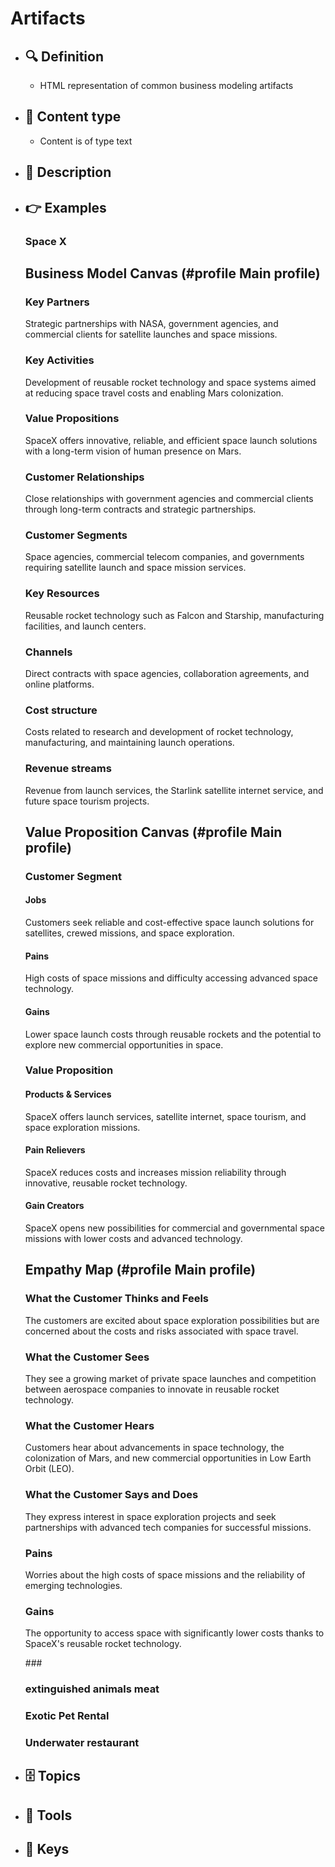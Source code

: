 # Artifacts
- ## 🔍 Definition
  - HTML representation of common business modeling artifacts
- ## 📰 Content type 
  - Content is of type text
- ## 📖 Description
  
- ## 👉 Examples
  ### Space X
  <h2>Business Model Canvas (#profile Main profile)</h2>
  <div id="business-model-canvas" class="bg-gray-100 h-screen p-5">
      <div class="row-span-2 grid h-3/5 grid-cols-5 bg-white shadow-lg">
          <div class="row-span-2 border pl-2">
              <h3>Key Partners</h3>
              <p>Strategic partnerships with NASA, government agencies, and commercial clients for satellite launches and space missions.</p>
          </div>
          <div class="row-span-1 border pl-2">
              <h3>Key Activities</h3>
              <p>Development of reusable rocket technology and space systems aimed at reducing space travel costs and enabling Mars colonization.</p>
          </div>
          <div class="row-span-2 border pl-2">
              <h3>Value Propositions</h3>
              <p>SpaceX offers innovative, reliable, and efficient space launch solutions with a long-term vision of human presence on Mars.</p>
          </div>
          <div class="border pl-2">
              <h3>Customer Relationships</h3>
              <p>Close relationships with government agencies and commercial clients through long-term contracts and strategic partnerships.</p>
          </div>
          <div class="row-span-2 border pl-2">
              <h3>Customer Segments</h3>
              <p>Space agencies, commercial telecom companies, and governments requiring satellite launch and space mission services.</p>
          </div>
          <div class="border pl-2">
              <h3>Key Resources</h3>
              <p>Reusable rocket technology such as Falcon and Starship, manufacturing facilities, and launch centers.</p>
          </div>
          <div class="border pl-2">
              <h3>Channels</h3>
              <p>Direct contracts with space agencies, collaboration agreements, and online platforms.</p>
          </div>
      </div>
      <div class="grid h-52 grid-cols-2 bg-white shadow-lg">
          <div class="border pl-2">
              <h3>Cost structure</h3>
              <p>Costs related to research and development of rocket technology, manufacturing, and maintaining launch operations.</p>
          </div>
          <div class="border pl-2">
              <h3>Revenue streams</h3>
              <p>Revenue from launch services, the Starlink satellite internet service, and future space tourism projects.</p>
          </div>
      </div>
  </div>
  <h2>Value Proposition Canvas (#profile Main profile)</h2>
  <div id="value-proposition-canvas" class="bg-gray-100 h-screen p-5">
      <div class="grid h-3/5 grid-cols-2 gap-4 bg-white shadow-lg p-5">
          <!-- Customer Segment -->
          <div class="border p-5">
              <h3>Customer Segment</h3>
              <div class="border-t mt-3">
                  <h4>Jobs</h4>
                  <p>Customers seek reliable and cost-effective space launch solutions for satellites, crewed missions, and space exploration.</p>
              </div>
              <div class="border-t mt-3">
                  <h4>Pains</h4>
                  <p>High costs of space missions and difficulty accessing advanced space technology.</p>
              </div>
              <div class="border-t mt-3">
                  <h4>Gains</h4>
                  <p>Lower space launch costs through reusable rockets and the potential to explore new commercial opportunities in space.</p>
              </div>
          </div>
          <!-- Value Proposition -->
          <div class="border p-5">
              <h3>Value Proposition</h3>
              <div class="border-t mt-3">
                  <h4>Products & Services</h4>
                  <p>SpaceX offers launch services, satellite internet, space tourism, and space exploration missions.</p>
              </div>
              <div class="border-t mt-3">
                  <h4>Pain Relievers</h4>
                  <p>SpaceX reduces costs and increases mission reliability through innovative, reusable rocket technology.</p>
              </div>
              <div class="border-t mt-3">
                  <h4>Gain Creators</h4>
                  <p>SpaceX opens new possibilities for commercial and governmental space missions with lower costs and advanced technology.</p>
              </div>
          </div>
      </div>
  </div>
  <h2>Empathy Map (#profile Main profile)</h2>
  <div id="empathy-map" class="bg-gray-100 h-screen p-5">
      <div class="grid h-3/5 grid-cols-2 gap-4 bg-white shadow-lg p-5">
          <!-- What Customer Thinks and Feels -->
          <div class="border p-5">
              <h3>What the Customer Thinks and Feels</h3>
              <p>The customers are excited about space exploration possibilities but are concerned about the costs and risks associated with space travel.</p>
          </div>
          <!-- What Customer Sees -->
          <div class="border p-5">
              <h3>What the Customer Sees</h3>
              <p>They see a growing market of private space launches and competition between aerospace companies to innovate in reusable rocket technology.</p>
          </div>
          <!-- What Customer Hears -->
          <div class="border p-5">
              <h3>What the Customer Hears</h3>
              <p>Customers hear about advancements in space technology, the colonization of Mars, and new commercial opportunities in Low Earth Orbit (LEO).</p>
          </div>
          <!-- What Customer Says and Does -->
          <div class="border p-5">
              <h3>What the Customer Says and Does</h3>
              <p>They express interest in space exploration projects and seek partnerships with advanced tech companies for successful missions.</p>
          </div>
          <!-- Pains -->
          <div class="border p-5">
              <h3>Pains</h3>
              <p>Worries about the high costs of space missions and the reliability of emerging technologies.</p>
          </div>
          <!-- Gains -->
          <div class="border p-5">
              <h3>Gains</h3>
              <p>The opportunity to access space with significantly lower costs thanks to SpaceX's reusable rocket technology.</p>
          </div>
      </div>
  </div>
  ### 
  
  ### extinguished animals meat
  
  ### Exotic Pet Rental
  
  ### Underwater restaurant
  
- ## 🗄️ Topics
  
- ## 🧰 Tools
  
- ## 🔑 Keys
  
